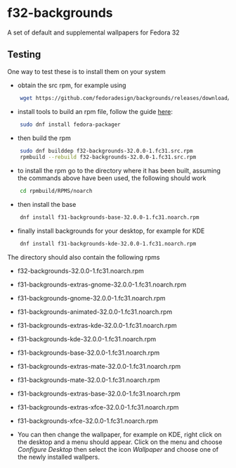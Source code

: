 # f32-backgrounds
A set of default and supplemental wallpapers for Fedora 32

## Testing

One way to test these is to install them on your system
* obtain the src rpm, for example using
```bash
    wget https://github.com/fedoradesign/backgrounds/releases/download/v32.0.0/f32-backgrounds-32.0.0-1.fc31.src.rpm
```
* install tools to build an rpm file, follow the guide [here](https://fedoramagazine.org/how-rpm-packages-are-made-the-source-rpm/):
```bash
    sudo dnf install fedora-packager
```    
* then build the rpm
```bash
    sudo dnf builddep f32-backgrounds-32.0.0-1.fc31.src.rpm
    rpmbuild --rebuild f32-backgrounds-32.0.0-1.fc31.src.rpm
```
* to install the rpm go to the directory where it has been built, assuming the commands above have been used, the following should work
```bash
    cd rpmbuild/RPMS/noarch
```
* then install the base
```bash    
    dnf install f31-backgrounds-base-32.0.0-1.fc31.noarch.rpm
```
* finally install backgrounds for your desktop, for example for KDE 
```bash
    dnf install f31-backgrounds-kde-32.0.0-1.fc31.noarch.rpm
```

The directory should also contain the following rpms

   * f32-backgrounds-32.0.0-1.fc31.noarch.rpm              
   * f31-backgrounds-extras-gnome-32.0.0-1.fc31.noarch.rpm  
   * f31-backgrounds-gnome-32.0.0-1.fc31.noarch.rpm
   * f31-backgrounds-animated-32.0.0-1.fc31.noarch.rpm     
   * f31-backgrounds-extras-kde-32.0.0-1.fc31.noarch.rpm    
   * f31-backgrounds-kde-32.0.0-1.fc31.noarch.rpm
   * f31-backgrounds-base-32.0.0-1.fc31.noarch.rpm         
   * f31-backgrounds-extras-mate-32.0.0-1.fc31.noarch.rpm   
   * f31-backgrounds-mate-32.0.0-1.fc31.noarch.rpm
   * f31-backgrounds-extras-base-32.0.0-1.fc31.noarch.rpm  
   * f31-backgrounds-extras-xfce-32.0.0-1.fc31.noarch.rpm   
   * f31-backgrounds-xfce-32.0.0-1.fc31.noarch.rpm

* You can then change the wallpaper, for example on KDE, right click on the desktop and a menu should appear. Click on the menu and choose *Configure Desktop* then select the icon *Wallpaper* and choose one of the newly installed wallpers.
   
